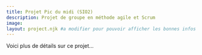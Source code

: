 ```yaml
---
title: Projet Pic du midi (SIO2)
description: Projet de groupe en méthode agile et Scrum
image:
layout: project.njk #a modifier pour pouvoir afficher les bonnes infos du projets quand on clique sur "voir le projet"
---
```


Voici plus de détails sur ce projet...
